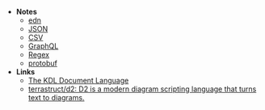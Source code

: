 
- **Notes**
	- [edn](edn.md)
	- [JSON](Programming/JSON.md)
	- [CSV](CSV.md)
	- [GraphQL](Programming/GraphQL.md)
	- [Regex](Programming/Regex.md)
	- [protobuf](protobuf.md)
- **Links**
	- [The KDL Document Language](https://kdl.dev/)
	- [terrastruct/d2: D2 is a modern diagram scripting language that turns text to diagrams.](https://github.com/terrastruct/d2)
